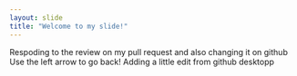 ```yaml
---
layout: slide
title: "Welcome to my slide!"
---
```

Respoding to the review on my pull request and also changing it on github
Use the left arrow to go back!
Adding a little edit from github desktopp
